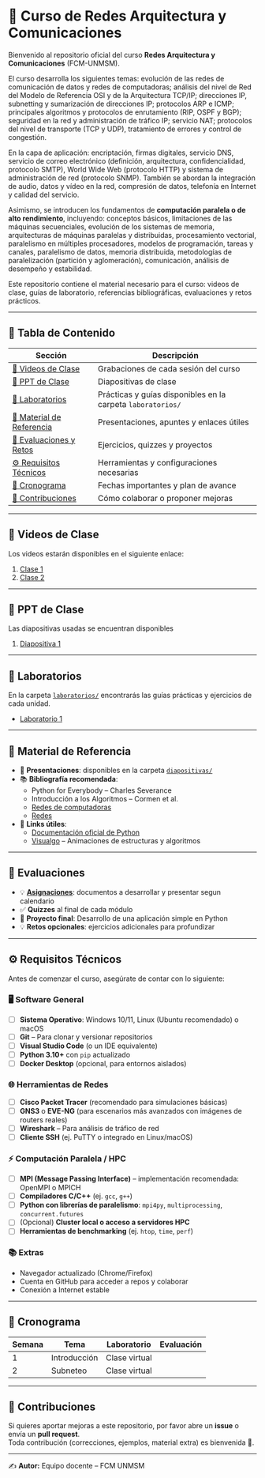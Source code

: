 # 📘 Curso de Redes Arquitectura y Comunicaciones

Bienvenido al repositorio oficial del curso **Redes Arquitectura y Comunicaciones** (FCM-UNMSM). 

El curso desarrolla los siguientes temas: evolución de las redes de comunicación de datos y redes de computadoras; análisis del nivel de Red del Modelo de Referencia OSI y de la Arquitectura TCP/IP; direcciones IP, subnetting y sumarización de direcciones IP; protocolos ARP e ICMP; principales algoritmos y protocolos de enrutamiento (RIP, OSPF y BGP); seguridad en la red y administración de tráfico IP; servicio NAT; protocolos del nivel de transporte (TCP y UDP), tratamiento de errores y control de congestión.  

En la capa de aplicación: encriptación, firmas digitales, servicio DNS, servicio de correo electrónico (definición, arquitectura, confidencialidad, protocolo SMTP), World Wide Web (protocolo HTTP) y sistema de administración de red (protocolo SNMP). También se abordan la integración de audio, datos y vídeo en la red, compresión de datos, telefonía en Internet y calidad del servicio.  

Asimismo, se introducen los fundamentos de **computación paralela o de alto rendimiento**, incluyendo: conceptos básicos, limitaciones de las máquinas secuenciales, evolución de los sistemas de memoria, arquitecturas de máquinas paralelas y distribuidas, procesamiento vectorial, paralelismo en múltiples procesadores, modelos de programación, tareas y canales, paralelismo de datos, memoria distribuida, metodologías de paralelización (partición y aglomeración), comunicación, análisis de desempeño y estabilidad.  

Este repositorio contiene el material necesario para el curso: videos de clase, guías de laboratorio, referencias bibliográficas, evaluaciones y retos prácticos.  

---

## 📑 Tabla de Contenido

| Sección | Descripción |
|---------|-------------|
| [🎥 Videos de Clase](#-videos-de-clase) | Grabaciones de cada sesión del curso |
| [📂 PPT de Clase](#-ppt-de-clase) | Diapositivas de clase |
| [🧪 Laboratorios](#-laboratorios) | Prácticas y guías disponibles en la carpeta `laboratorios/` |
| [📂 Material de Referencia](#-material-de-referencia) | Presentaciones, apuntes y enlaces útiles |
| [📝 Evaluaciones y Retos](#-evaluaciones-y-retos) | Ejercicios, quizzes y proyectos |
| [⚙️ Requisitos Técnicos](#️-requisitos-técnicos) | Herramientas y configuraciones necesarias |
| [📅 Cronograma](#-cronograma) | Fechas importantes y plan de avance |
| [🤝 Contribuciones](#-contribuciones) | Cómo colaborar o proponer mejoras |

---

## 🎥 Videos de Clase
Los videos estarán disponibles en el siguiente enlace:  

1. [Clase 1](https://youtu.be/gufglt9DedY)
2. [Clase 2](https://youtu.be/5vZjwTsEXeM)

---

## 📂 PPT de Clase
Las diapositivas usadas se encuentran disponibles
1. [Diapositiva 1](./diapositivas/Presentación1.pdf)

---

## 🧪 Laboratorios
En la carpeta [`laboratorios/`](./laboratorios) encontrarás las guías prácticas y ejercicios de cada unidad.  

- [Laboratorio 1](./laboratorios/laboratorio1)  

---

## 📂 Material de Referencia
- 📑 **Presentaciones**: disponibles en la carpeta [`diapositivas/`](./diapositivas)  
- 📚 **Bibliografía recomendada**:  
  - Python for Everybody – Charles Severance  
  - Introducción a los Algoritmos – Cormen et al.
  - [Redes de computadoras](https://libros.metabiblioteca.org/server/api/core/bitstreams/2deaa017-ef04-4f73-866c-9a81f23ad1c0/content)
  - [Redes](https://elhacker.info/manuales/Redes/Redes%20Cisco%20301.pdf) 
- 🔗 **Links útiles**:  
  - [Documentación oficial de Python](https://docs.python.org/3/)  
  - [Visualgo](https://visualgo.net/) – Animaciones de estructuras y algoritmos  

---

## 📝 Evaluaciones
- 💡 [**Asignaciones**](./asignaciones): documentos a desarrollar y presentar segun calendario
- ✅ **Quizzes** al final de cada módulo  
- 🚀 **Proyecto final**: Desarrollo de una aplicación simple en Python  
- 💡 **Retos opcionales**: ejercicios adicionales para profundizar  

---

## ⚙️ Requisitos Técnicos

Antes de comenzar el curso, asegúrate de contar con lo siguiente:

### 🖥️ Software General
- [ ] **Sistema Operativo**: Windows 10/11, Linux (Ubuntu recomendado) o macOS  
- [ ] **Git** – Para clonar y versionar repositorios  
- [ ] **Visual Studio Code** (o un IDE equivalente)  
- [ ] **Python 3.10+** con `pip` actualizado  
- [ ] **Docker Desktop** (opcional, para entornos aislados)  

### 🌐 Herramientas de Redes
- [ ] **Cisco Packet Tracer** (recomendado para simulaciones básicas)  
- [ ] **GNS3** o **EVE-NG** (para escenarios más avanzados con imágenes de routers reales)  
- [ ] **Wireshark** – Para análisis de tráfico de red  
- [ ] **Cliente SSH** (ej. PuTTY o integrado en Linux/macOS)  

### ⚡ Computación Paralela / HPC
- [ ] **MPI (Message Passing Interface)** – implementación recomendada: OpenMPI o MPICH  
- [ ] **Compiladores C/C++** (ej. `gcc`, `g++`)  
- [ ] **Python con librerías de paralelismo**: `mpi4py`, `multiprocessing`, `concurrent.futures`  
- [ ] (Opcional) **Cluster local o acceso a servidores HPC**  
- [ ] **Herramientas de benchmarking** (ej. `htop`, `time`, `perf`)  

### 📚 Extras
- Navegador actualizado (Chrome/Firefox)  
- Cuenta en GitHub para acceder a repos y colaborar  
- Conexión a Internet estable  

---

## 📅 Cronograma
| Semana | Tema | Laboratorio | Evaluación |
|--------|------|-------------|------------|
| 1 | Introducción | Clase virtual |
| 2 | Subneteo | Clase virtual |

---

## 🤝 Contribuciones
Si quieres aportar mejoras a este repositorio, por favor abre un **issue** o envía un **pull request**.  
Toda contribución (correcciones, ejemplos, material extra) es bienvenida 🙌.  

---

✍️ **Autor:** Equipo docente – FCM UNMSM  
